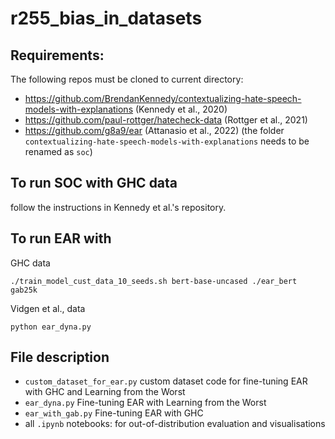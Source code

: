 
# r255_bias_in_datasets

## Requirements: 
The following repos must be cloned to current directory:

 - https://github.com/BrendanKennedy/contextualizing-hate-speech-models-with-explanations (Kennedy et al., 2020)
 - https://github.com/paul-rottger/hatecheck-data (Rottger et al., 2021)
 - https://github.com/g8a9/ear (Attanasio et al., 2022)
	(the folder `contextualizing-hate-speech-models-with-explanations` needs to be renamed as `soc`)

## To run SOC with GHC data
follow the instructions in Kennedy et al.'s repository.

## To run EAR with 
GHC data

    ./train_model_cust_data_10_seeds.sh bert-base-uncased ./ear_bert gab25k
Vidgen et al., data

    python ear_dyna.py

## File description
 - `custom_dataset_for_ear.py` custom dataset code for fine-tuning EAR with GHC and Learning from the Worst
- `ear_dyna.py` Fine-tuning EAR with Learning from the Worst
- `ear_with_gab.py` Fine-tuning EAR with GHC
- all `.ipynb` notebooks: for out-of-distribution evaluation and visualisations
